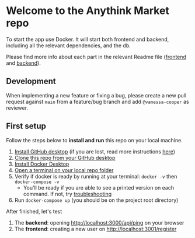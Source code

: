 # Welcome to the Anythink Market repo

To start the app use Docker. It will start both frontend and backend, including all the relevant dependencies, and the db.

Please find more info about each part in the relevant Readme file ([frontend](frontend/readme.md) and [backend](backend/README.md)).

## Development

When implementing a new feature or fixing a bug, please create a new pull request against `main` from a feature/bug branch and add `@vanessa-cooper` as reviewer.

## First setup

Follow the steps below to **install and run** this repo on your local machine.

1. [Install GitHub desktop](https://desktop.github.com/) (if you are lost, read more instructions [here](https://docs.github.com/en/desktop/installing-and-configuring-github-desktop))
2. [Clone this repo from your GitHub desktop](https://docs.github.com/en/desktop/contributing-and-collaborating-using-github-desktop/adding-and-cloning-repositories/cloning-and-forking-repositories-from-github-desktop)
3. [Install Docker Desktop](https://docs.docker.com/get-docker/)
4. [Open a terminal on your local repo folder](https://www.groovypost.com/howto/open-command-window-terminal-window-specific-folder-windows-mac-linux/)
5. Verify if docker is ready by running at your terminal: `docker -v` then `docker-compose -v`  
    - You'll be ready if you are able to see a printed version on each command. If not, try [troubleshooting](https://docs.docker.com/desktop/troubleshoot/overview/)
6. Run `docker-compose up` (you should be on the project root directory)


After finished, let's test

1. The **backend**: opening <http://localhost:3000/api/ping> on your browser
2. The **frontend**: creating a new user on <http://localhost:3001/register>
